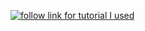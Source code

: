 [![follow link for tutorial I used](https://www.youtube.com/watch?v=QeFHL53NhLs&t=3829s)](https://www.youtube.com/watch?v=QeFHL53NhLs&t=3829s)

